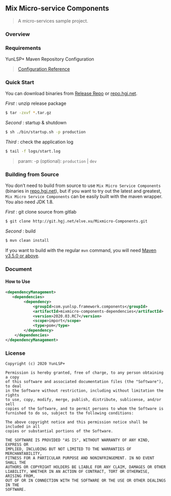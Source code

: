 ## Mix Micro-service Components

> A micro-services sample project.

### Overview

>

### Requirements

YunLSP+ Maven Repository Configuration

> [Configuration Reference](https://github.com/misselvexu/Acmedcare-Maven-Nexus/blob/master/README.md)

### Quick Start

You can download binaries from [Release Repo](http://git.hgj.net/elve.xu/Mixmicro-Components) or [repo.hgj.net](http://nexus.hgj.net/).

*First* : unzip release package

```bash
$ tar -zxvf *.tar.gz
```

*Second* : startup & shutdown

```bash
$ sh ./bin/startup.sh -p production  
```

*Third* : check the application log

```bash
$ tail -f logs/start.log
```

> param: -p (optional): `production` | `dev`


### Building from Source

You don’t need to build from source to use `Mix Micro Service Components` (binaries in [repo.hgj.net](http://nexus.hgj.net)), 
but if you want to try out the latest and greatest, 
`Mix Micro Service Components` can be easily built with the maven wrapper. You also need JDK 1.8.

*First* : git clone source from gitlab
 
```bash
$ git clone http://git.hgj.net/elve.xu/Mixmicro-Components.git
```

*Second* : build

```bash
$ mvn clean install
```

If you want to build with the regular `mvn` command, you will need [Maven v3.5.0 or above](https://maven.apache.org/run-maven/index.html).


### Document

#### How to Use

```xml
<dependencyManagement>
   <dependencies>
        <dependency>
            <groupId>com.yunlsp.framework.components</groupId>
            <artifactId>mixmicro-components-dependencies</artifactId>
            <version>2020.03.RC7</version>
            <scope>import</scope>
            <type>pom</type>
        </dependency>               
    </dependencies>
</dependencyManagement>

```


### License
 
```
Copyright (c) 2020 YunLSP+

Permission is hereby granted, free of charge, to any person obtaining a copy
of this software and associated documentation files (the "Software"), to deal
in the Software without restriction, including without limitation the rights
to use, copy, modify, merge, publish, distribute, sublicense, and/or sell
copies of the Software, and to permit persons to whom the Software is
furnished to do so, subject to the following conditions:

The above copyright notice and this permission notice shall be included in all
copies or substantial portions of the Software.

THE SOFTWARE IS PROVIDED "AS IS", WITHOUT WARRANTY OF ANY KIND, EXPRESS OR
IMPLIED, INCLUDING BUT NOT LIMITED TO THE WARRANTIES OF MERCHANTABILITY,
FITNESS FOR A PARTICULAR PURPOSE AND NONINFRINGEMENT. IN NO EVENT SHALL THE
AUTHORS OR COPYRIGHT HOLDERS BE LIABLE FOR ANY CLAIM, DAMAGES OR OTHER
LIABILITY, WHETHER IN AN ACTION OF CONTRACT, TORT OR OTHERWISE, ARISING FROM,
OUT OF OR IN CONNECTION WITH THE SOFTWARE OR THE USE OR OTHER DEALINGS IN THE
SOFTWARE.

```